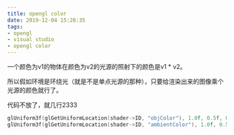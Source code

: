 ```yaml
---
title: opengl color
date: 2019-12-04 15:28:35
tags:
- opengl
- visual studio
- opengl color
---
```


一个颜色为v1的物体在颜色为v2的光源的照射下的颜色是v1 * v2。

所以假如环境是环绕光（就是不是单点光源的那种），只要给渲染出来的图像乘个光源的颜色就行了。

代码不放了，就几行2333

```c++
glUniform3f(glGetUniformLocation(shader->ID, "objColor"), 1.0f, 0.5f, 0.31f);
glUniform3f(glGetUniformLocation(shader->ID, "ambientColor"), 1.0f, 0.5f, 0.31f);
```
